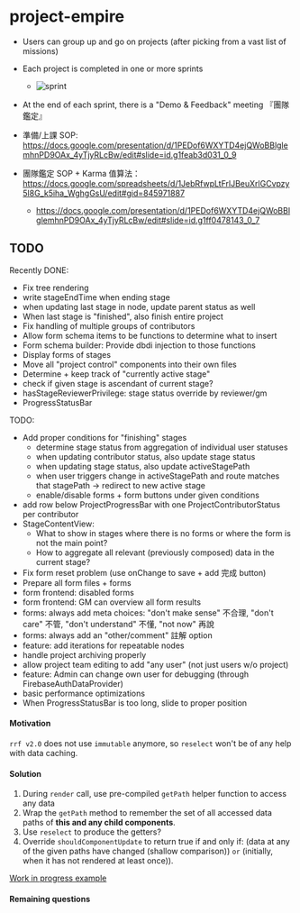 # project-empire


* Users can group up and go on projects (after picking from a vast list of missions)
* Each project is completed in one or more sprints
  * ![sprint](http://www.dgc.co.uk/wp-content/uploads/2012/11/agile-sprint.jpg)
* At the end of each sprint, there is a "Demo & Feedback" meeting 『團隊鑑定』

* 準備/上課 SOP: https://docs.google.com/presentation/d/1PEDof6WXYTD4ejQWoBBlglemhnPD9OAx_4yTjyRLcBw/edit#slide=id.g1feab3d031_0_9
* 團隊鑑定 SOP + Karma 值算法： https://docs.google.com/spreadsheets/d/1JebRfwpLtFrlJBeuXrlGCvpzy5l8G_k5iha_WghgGsU/edit#gid=845971887
  * https://docs.google.com/presentation/d/1PEDof6WXYTD4ejQWoBBlglemhnPD9OAx_4yTjyRLcBw/edit#slide=id.g1ff0478143_0_7



## TODO

Recently DONE:
* Fix tree rendering
* write stageEndTime when ending stage
* when updating last stage in node, update parent status as well
* When last stage is "finished", also finish entire project
* Fix handling of multiple groups of contributors
* Allow form schema items to be functions to determine what to insert
* Form schema builder: Provide dbdi injection to those functions
* Display forms of stages
* Move all "project control" components into their own files
* Determine + keep track of "currently active stage"
* check if given stage is ascendant of current stage?
* hasStageReviewerPrivilege: stage status override by reviewer/gm
* ProgressStatusBar

TODO:
* Add proper conditions for "finishing" stages
  * determine stage status from aggregation of individual user statuses
  * when updating contributor status, also update stage status
  * when updating stage status, also update activeStagePath
  * when user triggers change in activeStagePath and route matches that stagePath → redirect to new active stage
  * enable/disable forms + form buttons under given conditions
* add row below ProjectProgressBar with one ProjectContributorStatus per contributor
* StageContentView:
  * What to show in stages where there is no forms or where the form is not the main point?
  * How to aggregate all relevant (previously composed) data in the current stage?
* Fix form reset problem (use onChange to save + add 完成 button)
* Prepare all form files + forms
* form frontend: disabled forms
* form frontend: GM can overview all form results
* forms: always add meta choices: "don't make sense" 不合理, "don't care" 不管, "don't understand" 不懂, "not now" 再說
* forms: always add an "other/comment" 註解 option
* feature: add iterations for repeatable nodes
* handle project archiving properly
* allow project team editing to add "any user" (not just users w/o project)
* feature: Admin can change own user for debugging (through FirebaseAuthDataProvider)
* basic performance optimizations
* When ProgressStatusBar is too long, slide to proper position

#### Motivation
`rrf v2.0` does not use `immutable` anymore, so `reselect` won't be of any help with data caching.


#### Solution
  1. During `render` call, use pre-compiled `getPath` helper function to access any data
  1. Wrap the `getPath` method to remember the set of all accessed data paths of **this and any child components**.
  1. Use `reselect` to produce the getters?
  1. Override `shouldComponentUpdate` to return true if and only if: (data at any of the given paths have changed (shallow comparison)) `or` (initially, when it has not rendered at least once)).

[Work in progress example](https://codepen.io/Domiii/pen/wrMGeN?editors=0010)


#### Remaining questions